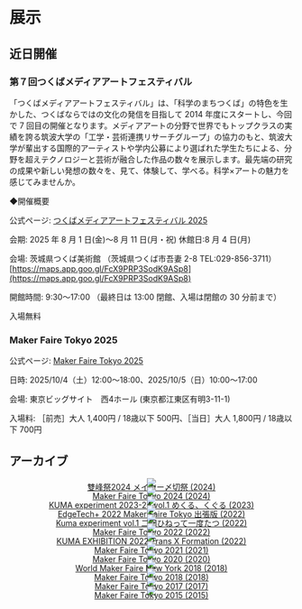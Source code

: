 # 展示



## 近日開催

### 第７回つくばメディアアートフェスティバル



「つくばメディアアートフェスティバル」は、「科学のまちつくば」の特色を生かした、つくばならではの文化の発信を目指して 2014 年度にスタートし、今回で 7 回目の開催となります。メディアアートの分野で世界でもトップクラスの実績を誇る筑波大学の「工学・芸術連携リサーチグループ」の協力のもと、筑波大学が輩出する国際的アーティストや学内公募により選ばれた学生たちによる、分野を超えテクノロジーと芸術が融合した作品の数々を展示します。最先端の研究の成果や新しい発想の数々を、見て、体験して、学べる。科学×アートの魅力を感じてみませんか。



◆開催概要



公式ページ: [つくばメディアアートフェスティバル 2025](https://www.tsukuba-artchannel.jp/page/page000181.html)



会期: 2025 年 8 月 1 日(金)〜8 月 11 日(月・祝) 休館日:8 月 4 日(月)



会場: 茨城県つくば美術館 （茨城県つくば市吾妻 2-8 TEL:029-856-3711）[https://maps.app.goo.gl/FcX9PRP3SodK9ASp8](https://maps.app.goo.gl/FcX9PRP3SodK9ASp8)



開館時間: 9:30〜17:00 （最終日は 13:00 閉館、入場は閉館の 30 分前まで）



入場無料





### Maker Faire Tokyo 2025



公式ページ: [Maker Faire Tokyo 2025](https://makezine.jp/event/mft2025/)



日時: 2025/10/4（土）12:00～18:00、2025/10/5（日）10:00〜17:00



会場: 東京ビッグサイト　西4ホール (東京都江東区有明3-11-1)



入場料: ［前売］大人 1,400円 / 18歳以下 500円、［当日］大人 1,800円 / 18歳以下 700円



## アーカイブ

<div style="text-align:center; line-height:0;">


<div class="eye_catch">
    <a href="./sohosai_2024/">
        <img class="img" src="img/sohosai_2024.png"/>
        <div class="mask">
            <div class="caption">雙峰祭2024 メイカー〆切祭 (2024)</div>
        </div>
    </a>
</div>
<div class="eye_catch">
    <a href="./maker_faire_tokyo_2024/">
        <img class="img" src="img/maker_faire_tokyo_2024.png"/>
        <div class="mask">
            <div class="caption">Maker Faire Tokyo 2024 (2024)</div>
        </div>
    </a>
</div>
<div class="eye_catch">
    <a href="./kuma_experiment_23_24_vol1/">
        <img class="img" src="img/kuma_experiment_23_24_vol1.png"/>
        <div class="mask">
            <div class="caption">KUMA experiment 2023-24 vol.1 めくる、くぐる (2023)</div>
        </div>
    </a>
</div>
<div class="eye_catch">
    <a href="./edgetech_plus_2022/">
        <img class="img" src="img/edgetech_plus_2022.png"/>
        <div class="mask">
            <div class="caption">EdgeTech+ 2022 Maker Faire Tokyo 出張版 (2022)</div>
        </div>
    </a>
</div>
<div class="eye_catch">
    <a href="./kuma_experiment_vol1/">
        <img class="img" src="img/kuma_experiment_vol1.png"/>
        <div class="mask">
            <div class="caption">Kuma experiment vol.1 二回ひねって一度たつ (2022)</div>
        </div>
    </a>
</div>
<div class="eye_catch">
    <a href="./maker_faire_tokyo_2022/">
        <img class="img" src="img/maker_faire_tokyo_2022.png"/>
        <div class="mask">
            <div class="caption">Maker Faire Tokyo 2022 (2022)</div>
        </div>
    </a>
</div>
<div class="eye_catch">
    <a href="./kuma_exhibition_2022/">
        <img class="img" src="img/kuma_exhibition_2022.png"/>
        <div class="mask">
            <div class="caption">KUMA EXHIBITION 2022 Trans X Formation (2022)</div>
        </div>
    </a>
</div>
<div class="eye_catch">
    <a href="./maker_faire_tokyo_2021/">
        <img class="img" src="img/maker_faire_tokyo_2021.png"/>
        <div class="mask">
            <div class="caption">Maker Faire Tokyo 2021 (2021)</div>
        </div>
    </a>
</div>
<div class="eye_catch">
    <a href="./maker_faire_tokyo_2020/">
        <img class="img" src="img/maker_faire_tokyo_2020.png"/>
        <div class="mask">
            <div class="caption">Maker Faire Tokyo 2020 (2020)</div>
        </div>
    </a>
</div>
<div class="eye_catch">
    <a href="./world_maker_faire_new_york_2018/">
        <img class="img" src="img/world_maker_faire_new_york_2018.png"/>
        <div class="mask">
            <div class="caption">World Maker Faire New York 2018 (2018)</div>
        </div>
    </a>
</div>
<div class="eye_catch">
    <a href="./maker_faire_tokyo_2018/">
        <img class="img" src="img/maker_faire_tokyo_2018.png"/>
        <div class="mask">
            <div class="caption">Maker Faire Tokyo 2018 (2018)</div>
        </div>
    </a>
</div>
<div class="eye_catch">
    <a href="./maker_faire_tokyo_2017/">
        <img class="img" src="img/maker_faire_tokyo_2017.png"/>
        <div class="mask">
            <div class="caption">Maker Faire Tokyo 2017 (2017)</div>
        </div>
    </a>
</div>
<div class="eye_catch">
    <a href="./maker_faire_tokyo_2015/">
        <img class="img" src="img/maker_faire_tokyo_2015.png"/>
        <div class="mask">
            <div class="caption">Maker Faire Tokyo 2015 (2015)</div>
        </div>
    </a>
</div>



</div>
